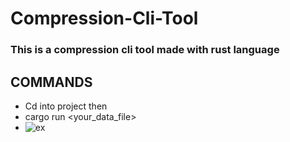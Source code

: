 # Compression-Cli-Tool
### This is a compression cli tool made with rust language

## COMMANDS
 - Cd into project then
 - cargo run <your_data_file><taget src>
 - ![ex](https://user-images.githubusercontent.com/107798155/209579785-a507ee78-a1d4-4aed-8305-9ab87d184254.png)
